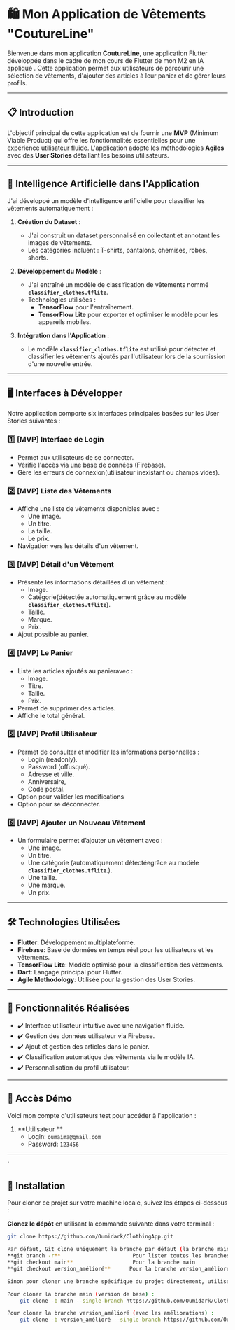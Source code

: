 # 🛍️ Mon Application de Vêtements "CoutureLine"

Bienvenue dans mon application **CoutureLine**, une application Flutter développée dans le cadre de mon cours de Flutter de mon M2 en IA appliqué . Cette application permet aux utilisateurs de parcourir une sélection de vêtements, d'ajouter des articles à leur panier et de gérer leurs profils.

---

## 📋 Introduction

L'objectif principal de cette application est de fournir une **MVP** (Minimum Viable Product) qui offre les fonctionnalités essentielles pour une expérience utilisateur fluide. L'application adopte les méthodologies **Agiles** avec des **User Stories** détaillant les besoins utilisateurs.

---
## 🧠 Intelligence Artificielle dans l'Application

J'ai développé un modèle d'intelligence artificielle pour classifier les vêtements automatiquement :

1. **Création du Dataset** :  
   - J'ai construit un dataset personnalisé en collectant et annotant les images de vêtements.
   - Les catégories incluent : T-shirts, pantalons, chemises, robes, shorts.

2. **Développement du Modèle** :  
   - J'ai entraîné un modèle de classification de vêtements nommé **`classifier_clothes.tflite`**.
   - Technologies utilisées :
     - **TensorFlow** pour l'entraînement.
     - **TensorFlow Lite** pour exporter et optimiser le modèle pour les appareils mobiles.

3. **Intégration dans l'Application** :  
   - Le modèle **`classifier_clothes.tflite`** est utilisé pour détecter et classifier les vêtements ajoutés par l'utilisateur lors de la soumission d'une nouvelle entrée.


---

## 🖥️ Interfaces à Développer

Notre application comporte six interfaces principales basées sur les User Stories suivantes :

### 1️⃣ [MVP] Interface de Login
- Permet aux utilisateurs de se connecter.
- Vérifie l'accès via une base de données (Firebase).
- Gère les erreurs de connexion(utilisateur inexistant ou champs vides).

### 2️⃣ [MVP] Liste des Vêtements
- Affiche une liste de vêtements disponibles avec :
  - Une image.
  - Un titre.
  - La taille.
  - Le prix.
- Navigation vers les détails d'un vêtement.

### 3️⃣ [MVP] Détail d'un Vêtement
- Présente les informations détaillées d'un vêtement :
  - Image.
  - Catégorie(détectée automatiquement grâce au modèle **`classifier_clothes.tflite`**).
  - Taille.
  - Marque.
  - Prix.
- Ajout possible au panier.

### 4️⃣ [MVP] Le Panier
- Liste les articles ajoutés au panieravec :
  - Image.
  - Titre.
  - Taille.
  - Prix.
- Permet de supprimer des articles.
- Affiche le total général.

### 5️⃣ [MVP] Profil Utilisateur
- Permet de consulter et modifier les informations personnelles :
  - Login (readonly).
  - Password (offusqué).
  - Adresse et ville.
  - Anniversaire,
  - Code postal.
- Option pour valider les modifications
- Option pour se déconnecter.


### 6️⃣ [MVP] Ajouter un Nouveau Vêtement
- Un formulaire permet d’ajouter un vêtement avec :
  - Une image.
  - Un titre.
  - Une catégorie (automatiquement détectéegrâce au modèle **`classifier_clothes.tflite`**.).
  - Une taille.
  - Une marque.
  - Un prix.

---

## 🛠️ Technologies Utilisées

- **Flutter**: Développement multiplateforme.
- **Firebase**: Base de données en temps réel pour les utilisateurs et les vêtements.
- **TensorFlow Lite**: Modèle optimisé pour la classification des vêtements.
- **Dart**: Langage principal pour Flutter.
- **Agile Methodology**: Utilisée pour la gestion des User Stories.

---

## 🌟 Fonctionnalités Réalisées

- ✔️ Interface utilisateur intuitive avec une navigation fluide.
- ✔️ Gestion des données utilisateur via Firebase.
- ✔️ Ajout et gestion des articles dans le panier.
- ✔️ Classification automatique des vêtements via le modèle IA.
- ✔️ Personnalisation du profil utilisateur.

---

## 👥 Accès Démo

Voici mon compte d'utilisateurs test pour accéder à l'application :

1. **Utilisateur **  
   - Login: `oumaima@gmail.com`  
   - Password: `123456`

---
`
## 🔧 Installation

Pour cloner ce projet sur votre machine locale, suivez les étapes ci-dessous :

 **Clonez le dépôt** en utilisant la commande suivante dans votre terminal :
   ```bash
   git clone https://github.com/Oumidark/ClothingApp.git

Par défaut, Git clone uniquement la branche par défaut (la branche main pour mon repos ). Pour accéder aux autres branches, vous devez les récupérer :
 **git branch -r**                       Pour lister toutes les branches disponibles (dans ce repos on a la branche main et la branche version-amélioré) Pour basculer a une branche spécifique faite soit :
 **git checkout main**                   Pour la branche main
 **git checkout version_amélioré**      Pour la branche version_améliorée

Sinon pour cloner une branche spécifique du projet directement, utilisez la commande suivante :

Pour cloner la branche main (version de base) :
       git clone -b main --single-branch https://github.com/Oumidark/ClothingApp.git

Pour cloner la branche version_amélioré (avec les améliorations) :
       git clone -b version_amélioré --single-branch https://github.com/Oumidark/ClothingApp.git






